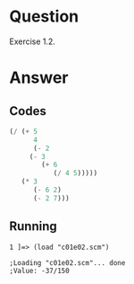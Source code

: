# Question
Exercise 1.2.

# Answer
## Codes
```scheme
(/ (+ 5
      4
      (- 2
	 (- 3
	    (+ 6
	       (/ 4 5)))))
   (* 3
      (- 6 2)
      (- 2 7)))
```
## Running
```
1 ]=> (load "c01e02.scm")

;Loading "c01e02.scm"... done
;Value: -37/150
```
